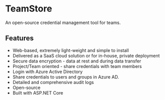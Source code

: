 # TeamStore

An open-source credential management tool for teams.

## Features
* Web-based, extremely light-weight and simple to install
* Delivered as a SaaS cloud solution or for in-house, private deployment
* Secure data encryption - data at rest and during data transfer
* Project/Team oriented - share credentials with team members
* Login with Azure Active Directory
* Share credentials to users and groups in Azure AD.
* Detailed and comprehensive audit logs
* Open-source
* Built with ASP.NET Core